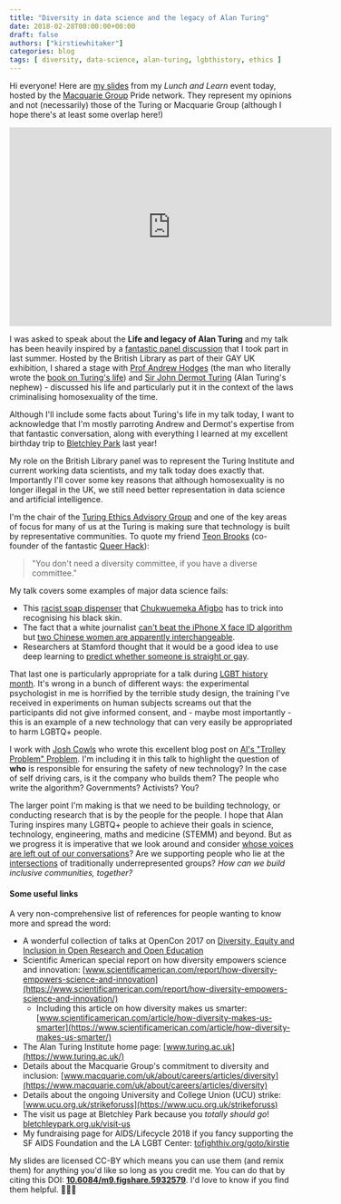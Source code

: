 ```yaml
---
title: "Diversity in data science and the legacy of Alan Turing"
date: 2018-02-28T00:00:00+00:00
draft: false
authors: ["kirstiewhitaker"]
categories: blog
tags: [ diversity, data-science, alan-turing, lgbthistory, ethics ]
---
```


Hi everyone! Here are [my slides](https://doi.org/10.6084/m9.figshare.5932579) from my *Lunch and Learn* event today, hosted by the [Macquarie Group](https://www.macquarie.com/uk/corporate) Pride network. They represent my opinions and not (necessarily) those of the Turing or Macquarie Group (although I hope there's at least some overlap here!)

<iframe src="https://widgets.figshare.com/articles/5932579/embed?show_title=1" width="568" height="351" frameborder="0" align="middle"></iframe>

I was asked to speak about the **Life and legacy of Alan Turing** and my talk has been heavily inspired by a [fantastic panel discussion](https://www.bl.uk/events/alan-turing-life-work-legacy) that I took part in last summer. Hosted by the British Library as part of their GAY UK exhibition, I shared a stage with [Prof Andrew Hodges](http://www.synth.co.uk/) (the man who literally wrote the [book on Turing's life](https://en.wikipedia.org/wiki/Alan_Turing:_The_Enigma)) and [Sir John Dermot Turing](https://en.wikipedia.org/wiki/Dermot_Turing) (Alan Turing's nephew) - discussed his life and particularly put it in the context of the laws criminalising homosexuality of the time.

Although I'll include some facts about Turing's life in my talk today, I want to acknowledge that I'm mostly parroting Andrew and Dermot's expertise from that fantastic conversation, along with everything I learned at my excellent birthday trip to [Bletchley Park](https://bletchleypark.org.uk/) last year!

My role on the British Library panel was to represent the Turing Institute and current working data scientists, and my talk today does exactly that. Importantly I'll cover some key reasons that although homosexuality is no longer illegal in the UK, we still need better representation in data science and artificial intelligence.

I'm the chair of the [Turing Ethics Advisory Group](https://www.turing.ac.uk/data-ethics) and one of the key areas of focus for many of us at the Turing is making sure that technology is built by representative communities. To quote my friend [Teon Brooks](http://teonbrooks.github.io/) (co-founder of the fantastic [Queer Hack](http://queerhack.org)):

> "You don't need a diversity committee, if you have a diverse committee."

My talk covers some examples of major data science fails:

* This [racist soap dispenser](https://twitter.com/nke_ise/status/897756900753891328) that [Chukwuemeka Afigbo](https://twitter.com/nke_ise) has to trick into recognising his black skin.
* The fact that a white journalist [can't beat the iPhone X face ID algorithm](https://www.wired.com/story/tried-to-beat-face-id-and-failed-so-far) but [two Chinese women are apparently interchangeable](http://www.newsweek.com/iphone-x-racist-apple-refunds-device-cant-tell-chinese-people-apart-woman-751263).
* Researchers at Stamford thought that it would be a good idea to use deep learning to [predict whether someone is straight or gay](https://www.theguardian.com/technology/2017/sep/07/new-artificial-intelligence-can-tell-whether-youre-gay-or-straight-from-a-photograph).

That last one is particularly appropriate for a talk during [LGBT history month](http://lgbthistorymonth.org.uk/). It's wrong in a bunch of different ways: the experimental psychologist in me is horrified by the terrible study design, the training I've received in experiments on human subjects screams out that the participants did not give informed consent, and - maybe most importantly - this is an example of a new technology that can very easily be appropriated to harm LGBTQ+ people.

I work with [Josh Cowls](https://twitter.com/JoshCowls) who wrote this excellent blog post on [AI's "Trolley Problem" Problem](https://www.turing.ac.uk/media/opinion/ais-trolley-problem-problem). I'm including it in this talk to highlight the question of **who** is responsible for ensuring the safety of new technology? In the case of self driving cars, is it the company who builds them? The people who write the algorithm? Governments? Activists? You?

The larger point I'm making is that we need to be building technology, or conducting research that is by the people for the people. I hope that Alan Turing inspires many LGBTQ+ people to achieve their goals in science, technology, engineering, maths and medicine (STEMM) and beyond. But as we progress it is imperative that we look around and consider [whose voices are left out of our conversations](https://tararobertson.ca/2017/opencon/)? Are we supporting people who lie at the [intersections](https://en.wikipedia.org/wiki/Intersectionality) of traditionally underrepresented groups? *How can we build inclusive communities, together?*

#### Some useful links

A very non-comprehensive list of references for people wanting to know more and spread the word:

* A wonderful collection of talks at OpenCon 2017 on [Diversity, Equity and Inclusion in Open Research and Open Education](https://www.youtube.com/watch?v=UUKJYLDyVvI&list=PLKzRudZaXUD3sQ5mU0VP7gzNsvfqH0iIH)
* Scientific American special report on how diversity empowers science and innovation: [www.scientificamerican.com/report/how-diversity-empowers-science-and-innovation](https://www.scientificamerican.com/report/how-diversity-empowers-science-and-innovation/)
  * Including this article on how diversity makes us smarter: [www.scientificamerican.com/article/how-diversity-makes-us-smarter](https://www.scientificamerican.com/article/how-diversity-makes-us-smarter/)
* The Alan Turing Institute home page: [www.turing.ac.uk](https://www.turing.ac.uk/)
* Details about the Macquarie Group's commitment to diversity and inclusion:  [www.macquarie.com/uk/about/careers/articles/diversity](https://www.macquarie.com/uk/about/careers/articles/diversity)
* Details about the ongoing University and College Union (UCU) strike:  [www.ucu.org.uk/strikeforuss](https://www.ucu.org.uk/strikeforuss)
* The visit us page at Bletchley Park because you *totally should go*! [bletchleypark.org.uk/visit-us](https://bletchleypark.org.uk/visit-us)
* My fundraising page for AIDS/Lifecycle 2018 if you fancy supporting the SF AIDS Foundation and the LA LGBT Center: [tofighthiv.org/goto/kirstie](http://tofighthiv.org/goto/kirstie)

My slides are licensed CC-BY which means you can use them (and remix them) for anything you'd like so long as you credit me. You can do that by citing this DOI: [**10.6084/m9.figshare.5932579**](https://doi.org/10.6084/m9.figshare.5932579.v1). I'd love to know if you find them helpful. 🌈💖🙌
